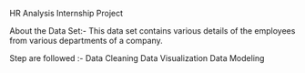 HR Analysis Internship Project

About the Data Set:-
This data set contains various details of the employees from various departments of a company.

Step are followed :-
Data Cleaning 
Data Visualization
Data Modeling
